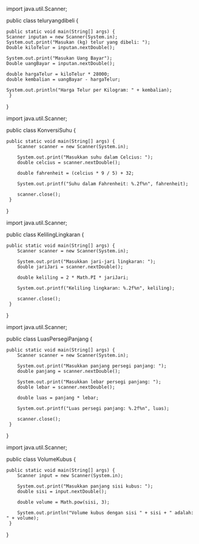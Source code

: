 import java.util.Scanner;

public class teluryangdibeli {

    public static void main(String[] args) {
    Scanner inputan = new Scanner(System.in);
    System.out.print("Masukan (kg) telur yang dibeli: ");
    Double kiloTelur = inputan.nextDouble();

    System.out.print("Masukan Uang Bayar");
    Double uangBayar = inputan.nextDouble();

    double hargaTelur = kiloTelur * 28000;
    double kembalian = uangBayar - hargaTelur;

    System.out.println("Harga Telur per Kilogram: " + kembalian);
     }
}

import java.util.Scanner;

public class KonversiSuhu {

    public static void main(String[] args) {
        Scanner scanner = new Scanner(System.in);

        System.out.print("Masukkan suhu dalam Celcius: ");
        double celcius = scanner.nextDouble();

        double fahrenheit = (celcius * 9 / 5) + 32;

        System.out.printf("Suhu dalam Fahrenheit: %.2f%n", fahrenheit);

        scanner.close();
     }
}

import java.util.Scanner;

public class KelilingLingkaran {

    public static void main(String[] args) {
        Scanner scanner = new Scanner(System.in);

        System.out.print("Masukkan jari-jari lingkaran: ");
        double jariJari = scanner.nextDouble();

        double keliling = 2 * Math.PI * jariJari;
        
        System.out.printf("Keliling lingkaran: %.2f%n", keliling);

        scanner.close();
     }
}

import java.util.Scanner;

public class LuasPersegiPanjang {

    public static void main(String[] args) {
        Scanner scanner = new Scanner(System.in);

        System.out.print("Masukkan panjang persegi panjang: ");
        double panjang = scanner.nextDouble();

        System.out.print("Masukkan lebar persegi panjang: ");
        double lebar = scanner.nextDouble();

        double luas = panjang * lebar;

        System.out.printf("Luas persegi panjang: %.2f%n", luas);

        scanner.close();
     }
}

import java.util.Scanner;

public class VolumeKubus {

    public static void main(String[] args) {
        Scanner input = new Scanner(System.in);

        System.out.print("Masukkan panjang sisi kubus: ");
        double sisi = input.nextDouble();

        double volume = Math.pow(sisi, 3);

        System.out.println("Volume kubus dengan sisi " + sisi + " adalah: " + volume);
     }
}
